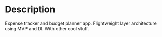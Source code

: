# Description
Expense tracker and budget planner app. 
Flightweight layer architecture using MVP and DI. With other cool stuff.
